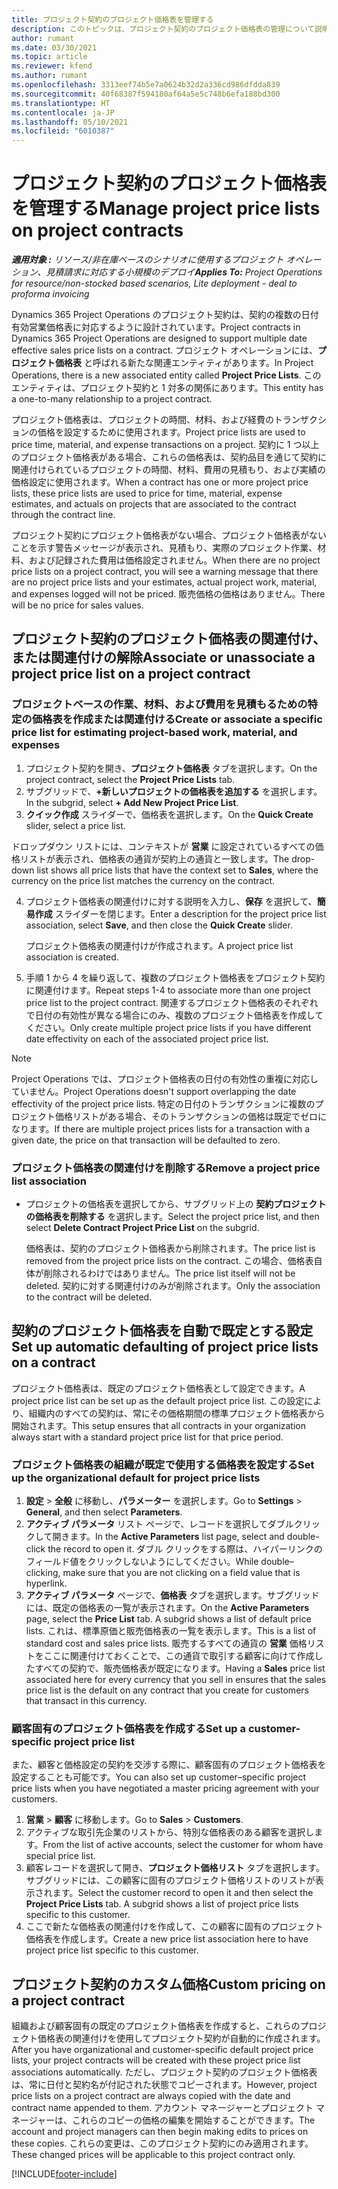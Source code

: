```yaml
---
title: プロジェクト契約のプロジェクト価格表を管理する
description: このトピックは、プロジェクト契約のプロジェクト価格表の管理について説明します。
author: rumant
ms.date: 03/30/2021
ms.topic: article
ms.reviewer: kfend
ms.author: rumant
ms.openlocfilehash: 3313eef74b5e7a0624b32d2a336cd986dfdda839
ms.sourcegitcommit: 40f68387f594180af64a5e5c748b6efa188bd300
ms.translationtype: HT
ms.contentlocale: ja-JP
ms.lasthandoff: 05/10/2021
ms.locfileid: "6010387"
---
```

# <a name="manage-project-price-lists-on-project-contracts"></a><span data-ttu-id="28c85-103">プロジェクト契約のプロジェクト価格表を管理する</span><span class="sxs-lookup"><span data-stu-id="28c85-103">Manage project price lists on project contracts</span></span>

<span data-ttu-id="28c85-104">_**適用対象 :** リソース/非在庫ベースのシナリオに使用するプロジェクト オペレーション、見積請求に対応する小規模のデプロイ_</span><span class="sxs-lookup"><span data-stu-id="28c85-104">_**Applies To:** Project Operations for resource/non-stocked based scenarios, Lite deployment - deal to proforma invoicing_</span></span>

<span data-ttu-id="28c85-105">Dynamics 365 Project Operations のプロジェクト契約は、契約の複数の日付有効営業価格表に対応するように設計されています。</span><span class="sxs-lookup"><span data-stu-id="28c85-105">Project contracts in Dynamics 365 Project Operations are designed to support multiple date effective sales price lists on a contract.</span></span> <span data-ttu-id="28c85-106">プロジェクト オペレーションには、**プロジェクト価格表** と呼ばれる新たな関連エンティティがあります。</span><span class="sxs-lookup"><span data-stu-id="28c85-106">In Project Operations, there is a new associated entity called **Project Price Lists**.</span></span> <span data-ttu-id="28c85-107">このエンティティは、プロジェクト契約と 1 対多の関係にあります。</span><span class="sxs-lookup"><span data-stu-id="28c85-107">This entity has a one-to-many relationship to a project contract.</span></span>

<span data-ttu-id="28c85-108">プロジェクト価格表は、プロジェクトの時間、材料、および経費のトランザクションの価格を設定するために使用されます。</span><span class="sxs-lookup"><span data-stu-id="28c85-108">Project price lists are used to price time, material, and expense transactions on a project.</span></span> <span data-ttu-id="28c85-109">契約に 1 つ以上のプロジェクト価格表がある場合、これらの価格表は、契約品目を通じて契約に関連付けられているプロジェクトの時間、材料、費用の見積もり、および実績の価格設定に使用されます。</span><span class="sxs-lookup"><span data-stu-id="28c85-109">When a contract has one or more project price lists, these price lists are used to price for time, material, expense estimates, and actuals on projects that are associated to the contract through the contract line.</span></span>

<span data-ttu-id="28c85-110">プロジェクト契約にプロジェクト価格表がない場合、プロジェクト価格表がないことを示す警告メッセージが表示され、見積もり、実際のプロジェクト作業、材料、および記録された費用は価格設定されません。</span><span class="sxs-lookup"><span data-stu-id="28c85-110">When there are no project price lists on a project contract, you will see a warning message that there are no project price lists and your estimates, actual project work, material, and expenses logged will not be priced.</span></span> <span data-ttu-id="28c85-111">販売価格の価格はありません。</span><span class="sxs-lookup"><span data-stu-id="28c85-111">There will be no price for sales values.</span></span>

## <a name="associate-or-unassociate-a-project-price-list-on-a-project-contract"></a><span data-ttu-id="28c85-112">プロジェクト契約のプロジェクト価格表の関連付け、または関連付けの解除</span><span class="sxs-lookup"><span data-stu-id="28c85-112">Associate or unassociate a project price list on a project contract</span></span>

### <a name="create-or-associate-a-specific-price-list-for-estimating-project-based-work-material-and-expenses"></a><span data-ttu-id="28c85-113">プロジェクトベースの作業、材料、および費用を見積もるための特定の価格表を作成または関連付ける</span><span class="sxs-lookup"><span data-stu-id="28c85-113">Create or associate a specific price list for estimating project-based work, material, and expenses</span></span>

1. <span data-ttu-id="28c85-114">プロジェクト契約を開き、**プロジェクト価格表** タブを選択します。</span><span class="sxs-lookup"><span data-stu-id="28c85-114">On the project contract, select the **Project Price Lists** tab.</span></span>
2. <span data-ttu-id="28c85-115">サブグリッドで、**+新しいプロジェクトの価格表を追加する** を選択します。</span><span class="sxs-lookup"><span data-stu-id="28c85-115">In the subgrid, select **+ Add New Project Price List**.</span></span>
3. <span data-ttu-id="28c85-116">**クイック作成** スライダーで、価格表を選択します。</span><span class="sxs-lookup"><span data-stu-id="28c85-116">On the **Quick Create** slider, select a price list.</span></span> 

  <span data-ttu-id="28c85-117">ドロップダウン リストには、コンテキストが **営業** に設定されているすべての価格リストが表示され、価格表の通貨が契約上の通貨と一致します。</span><span class="sxs-lookup"><span data-stu-id="28c85-117">The drop-down list shows all price lists that have the context set to **Sales**, where the currency on the price list matches the currency on the contract.</span></span>
  
4. <span data-ttu-id="28c85-118">プロジェクト価格表の関連付けに対する説明を入力し、**保存** を選択して、**簡易作成** スライダーを閉じます。</span><span class="sxs-lookup"><span data-stu-id="28c85-118">Enter a description for the project price list association, select **Save**, and then close the **Quick Create** slider.</span></span>

   <span data-ttu-id="28c85-119">プロジェクト価格表の関連付けが作成されます。</span><span class="sxs-lookup"><span data-stu-id="28c85-119">A project price list association is created.</span></span>
   
5. <span data-ttu-id="28c85-120">手順 1 から 4 を繰り返して、複数のプロジェクト価格表をプロジェクト契約に関連付けます。</span><span class="sxs-lookup"><span data-stu-id="28c85-120">Repeat steps 1-4 to associate more than one project price list to the project contract.</span></span> <span data-ttu-id="28c85-121">関連するプロジェクト価格表のそれぞれで日付の有効性が異なる場合にのみ、複数のプロジェクト価格表を作成してください。</span><span class="sxs-lookup"><span data-stu-id="28c85-121">Only create multiple project price lists if you have different date effectivity on each of the associated project price list.</span></span>

> [!NOTE]
> <span data-ttu-id="28c85-122">Project Operations では、プロジェクト価格表の日付の有効性の重複に対応していません。</span><span class="sxs-lookup"><span data-stu-id="28c85-122">Project Operations doesn't support overlapping the date effectivity of the project price lists.</span></span> <span data-ttu-id="28c85-123">特定の日付のトランザクションに複数のプロジェクト価格リストがある場合、そのトランザクションの価格は既定でゼロになります。</span><span class="sxs-lookup"><span data-stu-id="28c85-123">If there are multiple project prices lists for a transaction with a given date, the price on that transaction will be defaulted to zero.</span></span>

### <a name="remove-a-project-price-list-association"></a><span data-ttu-id="28c85-124">プロジェクト価格表の関連付けを削除する</span><span class="sxs-lookup"><span data-stu-id="28c85-124">Remove a project price list association</span></span>

- <span data-ttu-id="28c85-125">プロジェクトの価格表を選択してから、サブグリッド上の **契約プロジェクトの価格表を削除する** を選択します。</span><span class="sxs-lookup"><span data-stu-id="28c85-125">Select the project price list, and then select **Delete Contract Project Price List** on the subgrid.</span></span> 

  <span data-ttu-id="28c85-126">価格表は、契約のプロジェクト価格表から削除されます。</span><span class="sxs-lookup"><span data-stu-id="28c85-126">The price list is removed from the project price lists on the contract.</span></span> <span data-ttu-id="28c85-127">この場合、価格表自体が削除されるわけではありません。</span><span class="sxs-lookup"><span data-stu-id="28c85-127">The price list itself will not be deleted.</span></span> <span data-ttu-id="28c85-128">契約に対する関連付けのみが削除されます。</span><span class="sxs-lookup"><span data-stu-id="28c85-128">Only the association to the contract will be deleted.</span></span>

## <a name="set-up-automatic-defaulting-of-project-price-lists-on-a-contract"></a><span data-ttu-id="28c85-129">契約のプロジェクト価格表を自動で既定とする設定</span><span class="sxs-lookup"><span data-stu-id="28c85-129">Set up automatic defaulting of project price lists on a contract</span></span>

<span data-ttu-id="28c85-130">プロジェクト価格表は、既定のプロジェクト価格表として設定できます。</span><span class="sxs-lookup"><span data-stu-id="28c85-130">A project price list can be set up as the default project price list.</span></span> <span data-ttu-id="28c85-131">この設定により、組織内のすべての契約は、常にその価格期間の標準プロジェクト価格表から開始されます。</span><span class="sxs-lookup"><span data-stu-id="28c85-131">This setup ensures that all contracts in your organization always start with a standard project price list for that price period.</span></span>

### <a name="set-up-the-organizational-default-for-project-price-lists"></a><span data-ttu-id="28c85-132">プロジェクト価格表の組織が既定で使用する価格表を設定する</span><span class="sxs-lookup"><span data-stu-id="28c85-132">Set up the organizational default for project price lists</span></span>

1. <span data-ttu-id="28c85-133">**設定** > **全般** に移動し、**パラメーター** を選択します。</span><span class="sxs-lookup"><span data-stu-id="28c85-133">Go to **Settings** > **General**, and then select **Parameters**.</span></span>
2. <span data-ttu-id="28c85-134">**アクティブ パラメータ** リスト ページで、レコードを選択してダブルクリックして開きます。</span><span class="sxs-lookup"><span data-stu-id="28c85-134">In the **Active Parameters** list page, select and double-click the record to open it.</span></span> <span data-ttu-id="28c85-135">ダブル クリックをする際は、ハイパーリンクのフィールド値をクリックしないようにしてください。</span><span class="sxs-lookup"><span data-stu-id="28c85-135">While double–clicking, make sure that you are not clicking on a field value that is hyperlink.</span></span> 
3. <span data-ttu-id="28c85-136">**アクティブ パラメータ** ページで、**価格表** タブを選択します。サブグリッドには、既定の価格表の一覧が表示されます。</span><span class="sxs-lookup"><span data-stu-id="28c85-136">On the **Active Parameters** page, select the **Price List** tab. A subgrid shows a list of default price lists.</span></span> <span data-ttu-id="28c85-137">これは、標準原価と販売価格表の一覧を表示します。</span><span class="sxs-lookup"><span data-stu-id="28c85-137">This is a list of standard cost and sales price lists.</span></span> <span data-ttu-id="28c85-138">販売するすべての通貨の **営業** 価格リストをここに関連付けておくことで、この通貨で取引する顧客に向けて作成したすべての契約で、販売価格表が既定になります。</span><span class="sxs-lookup"><span data-stu-id="28c85-138">Having a **Sales** price list associated here for every currency that you sell in ensures that the sales price list is the default on any contract that you create for customers that transact in this currency.</span></span>

### <a name="set-up-a-customer-specific-project-price-list"></a><span data-ttu-id="28c85-139">顧客固有のプロジェクト価格表を作成する</span><span class="sxs-lookup"><span data-stu-id="28c85-139">Set up a customer-specific project price list</span></span>

<span data-ttu-id="28c85-140">また、顧客と価格設定の契約を交渉する際に、顧客固有のプロジェクト価格表を設定することも可能です。</span><span class="sxs-lookup"><span data-stu-id="28c85-140">You can also set up customer–specific project price lists when you have negotiated a master pricing agreement with your customers.</span></span>

1. <span data-ttu-id="28c85-141">**営業** > **顧客** に移動します。</span><span class="sxs-lookup"><span data-stu-id="28c85-141">Go to **Sales** > **Customers**.</span></span>
2. <span data-ttu-id="28c85-142">アクティブな取引先企業のリストから、特別な価格表のある顧客を選択します。</span><span class="sxs-lookup"><span data-stu-id="28c85-142">From the list of active accounts, select the customer for whom have special price list.</span></span>
3. <span data-ttu-id="28c85-143">顧客レコードを選択して開き、**プロジェクト価格リスト** タブを選択します。サブグリッドには、この顧客に固有のプロジェクト価格リストのリストが表示されます。</span><span class="sxs-lookup"><span data-stu-id="28c85-143">Select the customer record to open it and then select the **Project Price Lists** tab. A subgrid shows a list of project price lists specific to this customer.</span></span> 
4. <span data-ttu-id="28c85-144">ここで新たな価格表の関連付けを作成して、この顧客に固有のプロジェクト価格表を作成します。</span><span class="sxs-lookup"><span data-stu-id="28c85-144">Create a new price list association here to have project price list specific to this customer.</span></span>

## <a name="custom-pricing-on-a-project-contract"></a><span data-ttu-id="28c85-145">プロジェクト契約のカスタム価格</span><span class="sxs-lookup"><span data-stu-id="28c85-145">Custom pricing on a project contract</span></span>

<span data-ttu-id="28c85-146">組織および顧客固有の既定のプロジェクト価格表を作成すると、これらのプロジェクト価格表の関連付けを使用してプロジェクト契約が自動的に作成されます。</span><span class="sxs-lookup"><span data-stu-id="28c85-146">After you have organizational and customer-specific default project price lists, your project contracts will be created with these project price list associations automatically.</span></span> <span data-ttu-id="28c85-147">ただし、プロジェクト契約のプロジェクト価格表は、常に日付と契約名が付記された状態でコピーされます。</span><span class="sxs-lookup"><span data-stu-id="28c85-147">However, project price lists on a project contract are always copied with the date and contract name appended to them.</span></span> <span data-ttu-id="28c85-148">アカウント マネージャーとプロジェクト マネージャーは、これらのコピーの価格の編集を開始することができます。</span><span class="sxs-lookup"><span data-stu-id="28c85-148">The account and project managers can then begin making edits to prices on these copies.</span></span> <span data-ttu-id="28c85-149">これらの変更は、このプロジェクト契約にのみ適用されます。</span><span class="sxs-lookup"><span data-stu-id="28c85-149">These changed prices will be applicable to this project contract only.</span></span>


[!INCLUDE[footer-include](../includes/footer-banner.md)]

